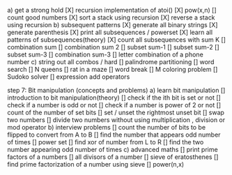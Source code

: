  a) get a strong hold
        [X] recursion implementation of atoi()
        [X] pow(x,n)
        [] count good numbers
        [X] sort a stack using recursion
        [X] reverse a stack using recursion
    b) subsequent patterns
        [X] generate all binary strings
        [X] generate parenthesis
        [X] print all subsequences / powerset
        [X] learn all patterns of subsequences(theory)
        [X] count all subsequences with sum K
        [] combination sum
        [] combination sum 2
        [] subset sum-1
        [] subset sum-2
        [] subset sum-3
        [] combination sum-3
        [] letter combination of a phone number
    c) string out all combos / hard
        [] palindrome partitioning
        [] word search
        [] N queens
        [] rat in a maze
        [] word break
        [] M coloring problem
        [] Sudoko solver
        [] expression add operators

step 7: Bit manipulation (concepts and problems)
    a) learn bit manipulation
        [] introduction to bit manipulation(theory)
        [] check if the ith bit is set or not
        [] check if a number is odd or not
        [] check if a number is power of 2 or not
        [] count of the number of set bits
        [] set / unset the rightmost unset bit
        [] swap two numbers
        [] divide two numbers without using multiplication , division or mod operator
    b) interview problems
        [] count the number of bits to be flipped to convert from A to B
        [] find the number that appears odd number of times
        [] power set
        [] find xor of number from L to R
        [] find the two number appearing odd number of times
    c) advanced maths
        [] print prime factors of a numbers
        [] all divisors of a number
        [] sieve of eratosthenes
        [] find prime factorization of a number using sieve
        [] power(n,x)
